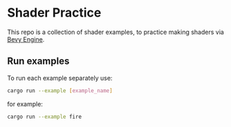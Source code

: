 # Shader Practice

This repo is a collection of shader examples, to practice making shaders via [Bevy Engine](https://github.com/bevyengine/bevy).

## Run examples
To run each example separately use:
```sh
cargo run --example [example_name]
```
for example:
```sh
cargo run --example fire
```